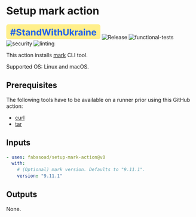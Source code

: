 # Setup mark action

[![Stand With Ukraine](https://raw.githubusercontent.com/vshymanskyy/StandWithUkraine/main/badges/StandWithUkraine.svg)](https://stand-with-ukraine.pp.ua)
![Release](https://img.shields.io/github/v/release/fabasoad/setup-mark-action?include_prereleases)
![functional-tests](https://github.com/fabasoad/setup-mark-action/actions/workflows/functional-tests.yml/badge.svg)
![security](https://github.com/fabasoad/setup-mark-action/actions/workflows/security.yml/badge.svg)
![linting](https://github.com/fabasoad/setup-mark-action/actions/workflows/linting.yml/badge.svg)

This action installs [mark](https://github.com/kovetskiy/mark) CLI tool.

Supported OS: Linux and macOS.

## Prerequisites

The following tools have to be available on a runner prior using this GitHub
action:

- [curl](https://curl.se/)
- [tar](https://www.gnu.org/software/tar/)

## Inputs

```yaml
- uses: fabasoad/setup-mark-action@v0
  with:
    # (Optional) mark version. Defaults to "9.11.1".
    version: "9.11.1"
```

## Outputs

None.
